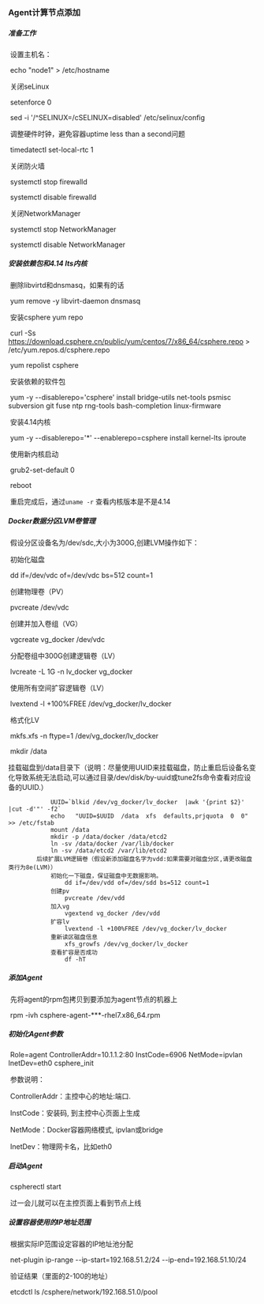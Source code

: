 ### Agent计算节点添加

##### 准备工作

​			设置主机名：	

​					echo "node1"  >  /etc/hostname

​			关闭seLinux

​					setenforce  0

​					sed   -i   '/^SELINUX=/cSELINUX=disabled'   /etc/selinux/config

​			调整硬件时钟，避免容器uptime less than a second问题

​					timedatectl    set-local-rtc   1

​			关闭防火墙

​					systemctl  stop   firewalld

​					systemctl   disable   firewalld

​			关闭NetworkManager

​					systemctl   stop   NetworkManager

​					systemctl   disable   NetworkManager

##### 安装依赖包和4.14 lts内核

​			删除libvirtd和dnsmasq，如果有的话

​					yum  remove  -y  libvirt-daemon  dnsmasq

​			安装csphere  yum   repo

​					curl -Ss https://download.csphere.cn/public/yum/centos/7/x86_64/csphere.repo > /etc/yum.repos.d/csphere.repo

​					yum repolist csphere

​			安装依赖的软件包

​					yum -y --disablerepo='csphere' install bridge-utils net-tools psmisc subversion git fuse ntp rng-tools bash-completion linux-firmware

​			安装4.14内核

​					yum -y --disablerepo='*' --enablerepo=csphere install kernel-lts iproute

​			使用新内核启动

​					grub2-set-default 0

​					reboot

​			重启完成后，通过`uname -r` 查看内核版本是不是4.14

##### Docker数据分区LVM卷管理

​			假设分区设备名为/dev/sdc,大小为300G,创建LVM操作如下：	

​					初始化磁盘

​							dd  if=/dev/vdc  of=/dev/vdc  bs=512  count=1

​					创建物理卷（PV）

​							pvcreate /dev/vdc

​					创建并加入卷组（VG）

​							vgcreate vg_docker /dev/vdc

​					分配卷组中300G创建逻辑卷（LV）

​							lvcreate   -L   1G  -n   lv_docker   vg_docker

​					使用所有空间扩容逻辑卷（LV）

​							lvextend -l +100%FREE /dev/vg_docker/lv_docker								

​					格式化LV

​							mkfs.xfs -n ftype=1 /dev/vg_docker/lv_docker

​							mkdir  /data

​					挂载磁盘到/data目录下（说明：尽量使用UUID来挂载磁盘，防止重启后设备名变化导致系统无法启动,可以通过目录/dev/disk/by-uuid或tune2fs命令查看对应设备的UUID.）

```
			UUID=`blkid /dev/vg_docker/lv_docker  |awk '{print $2}' |cut -d'"' -f2`
			echo   "UUID=$UUID  /data  xfs  defaults,prjquota  0  0"   >> /etc/fstab
			mount /data
            mkdir -p /data/docker /data/etcd2
			ln -sv /data/docker /var/lib/docker
			ln -sv /data/etcd2 /var/lib/etcd2
		后续扩展LVM逻辑卷（假设新添加磁盘名字为vdd:如果需要对磁盘分区,请更改磁盘类行为8e(LVM)）
			初始化一下磁盘，保证磁盘中无数据影响。
				dd if=/dev/vdd of=/dev/sdd bs=512 count=1
			创建pv
				pvcreate /dev/vdd
			加入vg
				vgextend vg_docker /dev/vdd
			扩容lv
				lvextend -l +100%FREE /dev/vg_docker/lv_docker
			重新读区磁盘信息
				xfs_growfs /dev/vg_docker/lv_docker
			查看扩容是否成功
				df -hT
```

##### 添加Agent						

​		先将agent的rpm包拷贝到要添加为agent节点的机器上

​			rpm   -ivh   csphere-agent-***-rhel7.x86_64.rpm

##### 初始化Agent参数

​		Role=agent ControllerAddr=10.1.1.2:80 InstCode=6906 NetMode=ipvlan InetDev=eth0 csphere_init

​			参数说明：

​				ControllerAddr：主控中心的地址:端口.

​				InstCode：安装码, 到主控中心页面上生成

​				NetMode：Docker容器网络模式, ipvlan或bridge

​				InetDev：物理网卡名，比如eth0

##### 启动Agent

​		cspherectl   start 

​			过一会儿就可以在主控页面上看到节点上线

##### 设置容器使用的IP地址范围

​		根据实际IP范围设定容器的IP地址池分配

​				net-plugin ip-range  --ip-start=192.168.51.2/24 --ip-end=192.168.51.10/24

​		验证结果（里面的2-100的地址）

​				etcdctl ls  /csphere/network/192.168.51.0/pool

